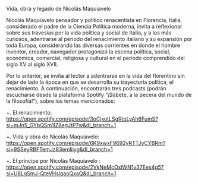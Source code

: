 Vida, obra  y legado de Nicolás Maquiavelo

Nicolás Maquiavelo pensador y político renacentista en Florencia, Italia, considerado el padre de la Ciencia Política moderna, invita a reflexionar sobre sus travesías por la vida política y social de Italia, y a los más curiosos, adentrarse al periodo del renacimiento italiano y su expansión por toda Europa, considerando las diversas corrientes en donde el hombre inventor, creador, navegador protagonizó la escena política, social, económica, comercial, religiosa y cultural en el periodo comprendido del siglo XV al siglo XVII.

Por lo anterior, se invita al lector a adentrarse en la vida del florentino sin dejar de lado la época en que se desarrolla su trayectoria política, el renacimiento. A continuación, encontrarán tres podcasts (podrán escucharse desde la plataforma Spotify “¡Súbete, a la pecera del mundo de la filosofía!”), sobre los temas mencionados: 

+. El renacimiento: https://open.spotify.com/episode/3oCjxotLSgRtoLyAh6FumS?si=mJn5_GYbQSm1lZ8egJtP7w&dl_branch=1

+. Vida y obra de Nicolás Maquiavelo: https://open.spotify.com/episode/6K9xwxF9692yRTTJyCYBRm?si=9SSeyRBFTemJz83emIiiyg&dl_branch=1

+. El príncipe por Nicolás Maquiavelo : https://open.spotify.com/episode/2VkNeMcOxlWN1v37Ees4g5?si=U8LgSmJ-QteVHslqaoQxaQ&dl_branch=1 
